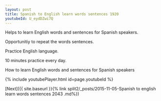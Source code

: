 ```yaml
---
layout: post
title: Spanish to English learn words sentences 1920 
youtubeId: U_eydDZwi7Q
---
```

 
 
Helps to learn English words and sentences for Spanish speakers.

Opportunitiy to repeat the words sentences. 

Practice English language. 
 
10 minutes practice every day. 
 
How to learn English words and sentences for Spanish speakers 
 
{% include youtubePlayer.html id=page.youtubeId %}
 
 
[Next]({{ site.baseurl }}{% link  split2/_posts/2015-11-05-Spanish to english learn words sentences 2043 .md%})
 
